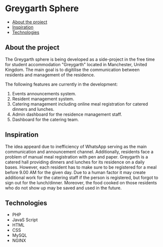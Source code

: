 # Greygarth Sphere

* [About the project](#about-the-project)
* [Inspiration](#inspiration)
* [Technologies](#technologies)

## About the project 
The Greygarth sphere is being developed as a side-project in the free time for student accommodation "Greygarth" located in Manchester, United Kingdom. The main goal is to digitilise the communication between residents and management of the residence. 

The following features are currently in the development: 
1. Events announcements system.
2. Resident management system.
3. Catering management including online meal registration for catered dinners and lunches.
4. Admin dashboard for the residence management staff.
5. Dashboard for the catering team.

## Inspiration
The idea appeard due to inefficiency of WhatsApp serving as the main communication and announcement channel. Additionally, residents face a problem of manual meal registration with pen and paper. Greygarth is a catered hall providing dinners and lunches for its residence on a daily bases. However, each resident has to make sure to be registered for a meal before 9.00 AM for the given day. Due to a human factor it may create additional work for the catering staff if the person is registered, but forgot to sign out for the lunch/dinner. Moreover, the food cooked on those residents who do not show up may be saved and used in the future.

## Technologies
* PHP
* JavaS Script
* HTML
* CSS
* MySQL
* NGINX
